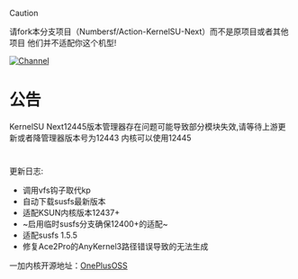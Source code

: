 
> [!CAUTION]
> 
>请fork本分支项目（Numbersf/Action-KernelSU-Next）而不是原项目或者其他项目 他们并不适配你这个机型!
 
[![Channel](https://img.shields.io/badge/Follow-Telegram-blue.svg?logo=telegram)](https://t.me/taichi91) 
 
# 公告
KernelSU Next12445版本管理器存在问题可能导致部分模块失效,请等待上游更新或者降管理器版本号为12443 内核可以使用12445
 #
更新日志:
- 调用vfs钩子取代kp
- 自动下载susfs最新版本
- 适配KSUN内核版本12437+
- ~启用临时susfs分支确保12400+的适配~
- 适配susfs 1.5.5
- 修复Ace2Pro的AnyKernel3路径错误导致的无法生成

 
一加内核开源地址：[OnePlusOSS](https://github.com/OnePlusOSS/kernel_manifest)


